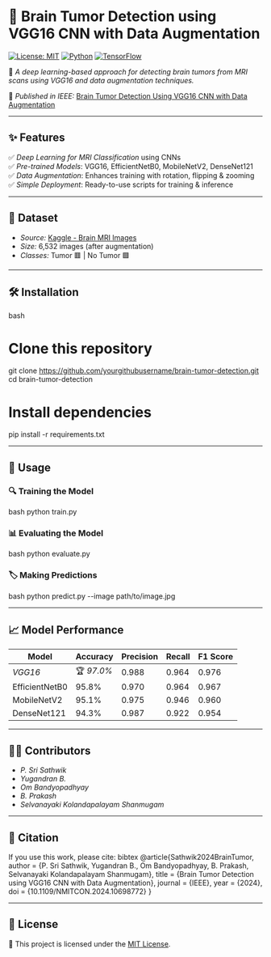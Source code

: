 # 🧠 Brain Tumor Detection using VGG16 CNN with Data Augmentation

[![License: MIT](https://img.shields.io/badge/License-MIT-yellow.svg)](https://opensource.org/licenses/MIT)
[![Python](https://img.shields.io/badge/Python-3.8%2B-blue.svg)](https://www.python.org/)
[![TensorFlow](https://img.shields.io/badge/TensorFlow-2.4-orange.svg)](https://www.tensorflow.org/)

🚀 *A deep learning-based approach for detecting brain tumors from MRI scans using VGG16 and data augmentation techniques.*

📄 *Published in IEEE:* [Brain Tumor Detection Using VGG16 CNN with Data Augmentation](https://ieeexplore.ieee.org/abstract/document/10698772)

---
## ✨ Features
✅ *Deep Learning for MRI Classification* using CNNs  
✅ *Pre-trained Models*: VGG16, EfficientNetB0, MobileNetV2, DenseNet121  
✅ *Data Augmentation*: Enhances training with rotation, flipping & zooming  
✅ *Simple Deployment*: Ready-to-use scripts for training & inference  

---
## 📂 Dataset
- *Source:* [Kaggle - Brain MRI Images](https://www.kaggle.com/datasets/navoneel/brain-mri-images-for-brain-tumor-detection)
- *Size:* 6,532 images (after augmentation)
- *Classes:* Tumor 🟥 | No Tumor 🟩

---
## 🛠 Installation
bash
# Clone this repository
git clone https://github.com/yourgithubusername/brain-tumor-detection.git
cd brain-tumor-detection

# Install dependencies
pip install -r requirements.txt


---
## 🎯 Usage
### 🔍 Training the Model
bash
python train.py


### 📊 Evaluating the Model
bash
python evaluate.py


### 🏷 Making Predictions
bash
python predict.py --image path/to/image.jpg


---
## 📈 Model Performance
| Model         | Accuracy | Precision | Recall | F1 Score |
|--------------|----------|------------|--------|---------|
| *VGG16*       | 🏆 *97.0%*    | 0.988      | 0.964  | 0.976   |
| EfficientNetB0 | 95.8% | 0.970      | 0.964  | 0.967   |
| MobileNetV2 | 95.1%    | 0.975      | 0.946  | 0.960   |
| DenseNet121 | 94.3%    | 0.987      | 0.922  | 0.954   |

---
## 👨‍💻 Contributors
- *P. Sri Sathwik*  
- *Yugandran B.*  
- *Om Bandyopadhyay*  
- *B. Prakash*  
- *Selvanayaki Kolandapalayam Shanmugam*

---
## 📜 Citation
If you use this work, please cite:
bibtex
@article{Sathwik2024BrainTumor,
  author    = {P. Sri Sathwik, Yugandran B., Om Bandyopadhyay, B. Prakash, Selvanayaki Kolandapalayam Shanmugam},
  title     = {Brain Tumor Detection using VGG16 CNN with Data Augmentation},
  journal   = {IEEE},
  year      = {2024},
  doi       = {10.1109/NMITCON.2024.10698772}
}


---
## 📜 License
📖 This project is licensed under the [MIT License](https://opensource.org/licenses/MIT).
